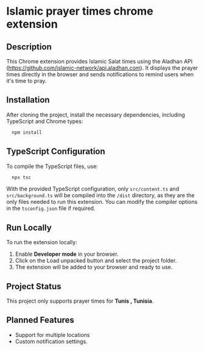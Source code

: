 # Islamic prayer times chrome extension

## Description
This Chrome extension provides Islamic Salat times using the Aladhan API (https://github.com/islamic-network/api.aladhan.com). It displays the prayer times directly in the browser and sends notifications to remind users when it's time to pray.

## Installation

After cloning the project, install the necessary dependencies, including TypeScript and Chrome types:
```bash
  npm install
```

## TypeScript Configuration

To compile the TypeScript files, use:

```bash
  npx tsc
```

With the provided TypeScript configuration, only `src/content.ts` and `src/background.ts` will be compiled into the `/dist` directory, as they are the only files needed to run this extension. You can modify the compiler options in the `tsconfig.json` file if required.

## Run Locally

To run the extension locally:

  1. Enable **Developer mode** in your browser.
  2. Click on the Load unpacked button and select the project folder.
  3. The extension will be added to your browser and ready to use.

## Project Status

This project only supports prayer times for **Tunis , Tunisia**.

## Planned Features

- Support for multiple locations
- Custom notification settings.
